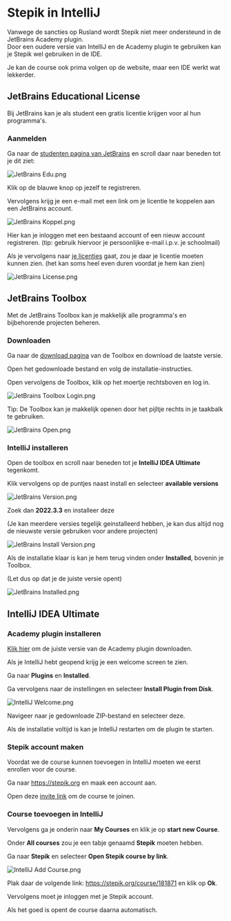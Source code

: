 # Stepik in IntelliJ

Vanwege de sancties op Rusland wordt Stepik niet meer ondersteund in de JetBrains Academy plugin.<br>
Door een oudere versie van IntelliJ en de Academy plugin te gebruiken kan je Stepik wel gebruiken in de IDE.

Je kan de course ook prima volgen op de website, maar een IDE werkt wat lekkerder.

## JetBrains Educational License

Bij JetBrains kan je als student een gratis licentie krijgen voor al hun programma's.

### Aanmelden

Ga naar de [studenten pagina van JetBrains](https://www.jetbrains.com/community/education/#students)
en scroll daar naar beneden tot je dit ziet:

![JetBrains Edu.png](Images/JetBrains%20Edu.png )

Klik op de blauwe knop op jezelf te registreren.

Vervolgens krijg je een e-mail met een link om je licentie te koppelen aan een JetBrains account.

![JetBrains Koppel.png](Images/JetBrains%20Koppel.png)

Hier kan je inloggen met een bestaand account of een nieuw account registreren.
(tip: gebruik hiervoor je persoonlijke e-mail i.p.v. je schoolmail)

Als je vervolgens naar [je licenties](https://account.jetbrains.com/licenses) gaat,
zou je daar je licentie moeten kunnen zien.
(het kan soms heel even duren voordat je hem kan zien)

![JetBrains License.png](Images/JetBrains%20License.png)

## JetBrains Toolbox

Met de JetBrains Toolbox kan je makkelijk alle programma's en bijbehorende projecten beheren.

### Downloaden

Ga naar de [download pagina](https://www.jetbrains.com/toolbox-app/) van de Toolbox en download de laatste versie.

Open het gedownloade bestand en volg de installatie-instructies.

Open vervolgens de Toolbox, klik op het moertje rechtsboven en log in.

![JetBrains Toolbox Login.png](Images/JetBrains%20Toolbox%20Login.png)

Tip: De Toolbox kan je makkelijk openen door het pijltje rechts in je taakbalk te gebruiken.

![JetBrains Open.png](Images/JetBrains%20Open.png)

### IntelliJ installeren

Open de toolbox en scroll naar beneden tot je **IntelliJ IDEA Ultimate** tegenkomt.

Klik vervolgens op de puntjes naast install en selecteer **available versions**

![JetBrains Version.png](Images/JetBrains%20Version.png)

Zoek dan **2022.3.3** en installeer deze

(Je kan meerdere versies tegelijk geinstalleerd hebben, je kan dus altijd nog de nieuwste versie gebruiken voor andere projecten)

![JetBrains Install Version.png](Images/JetBrains%20Install%20Version.png)

Als de installatie klaar is kan je hem terug vinden onder **Installed**, bovenin je Toolbox.

(Let dus op dat je de juiste versie opent)

![JetBrains Installed.png](Images/JetBrains%20Installed.png)

## IntelliJ IDEA Ultimate

### Academy plugin installeren

[Klik hier](https://github.com/ThijsKamphuis/stepik-intellij-guide/raw/main/JetBrainsAcademy-2023.2-2022.3-431.zip)
om de juiste versie van de Academy plugin downloaden.

Als je IntelliJ hebt geopend krijg je een welcome screen te zien.

Ga naar **Plugins** en **Installed**.

Ga vervolgens naar de instellingen en selecteer **Install Plugin from Disk**.

![IntelliJ Welcome.png](Images%2FIntelliJ%20Welcome.png)

Navigeer naar je gedownloade ZIP-bestand en selecteer deze.

Als de installatie voltijd is kan je IntelliJ restarten om de plugin te starten.

### Stepik account maken

Voordat we de course kunnen toevoegen in IntelliJ moeten we eerst enrollen voor de course.

Ga naar https://stepik.org en maak een account aan.

Open deze [invite link](https://stepik.org/invitation/e5b6ee21d873b9acc67e8c437e3f942cfd4dbf59/) om de course te joinen.

### Course toevoegen in IntelliJ

Vervolgens ga je onderin naar **My Courses** en klik je op **start new Course**.

Onder **All courses** zou je een tabje genaamd **Stepik** moeten hebben.

Ga naar **Stepik** en selecteer **Open Stepik course by link**.

![IntelliJ Add Course.png](Images%2FIntelliJ%20Add%20Course.png)

Plak daar de volgende link: https://stepik.org/course/181871 en klik op **Ok**.

Vervolgens moet je inloggen met je Stepik account.

Als het goed is opent de course daarna automatisch.


